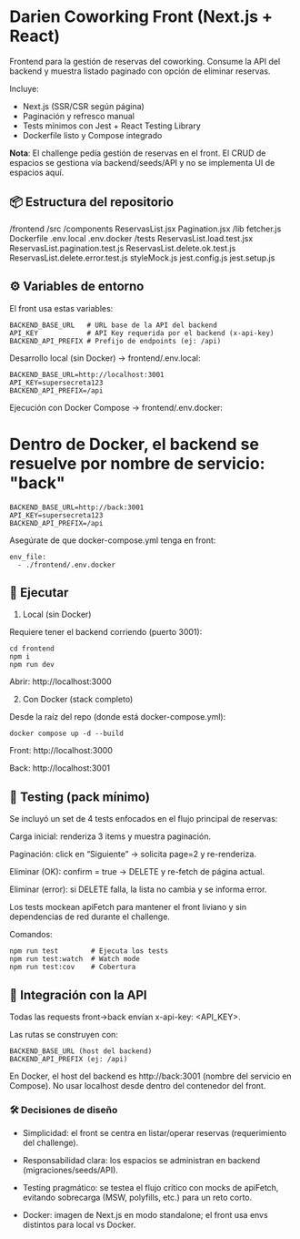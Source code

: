 # Darien Coworking Front (Next.js + React)

Frontend para la gestión de reservas del coworking.
Consume la API del backend y muestra listado paginado con opción de eliminar reservas.

Incluye:

- Next.js (SSR/CSR según página)
- Paginación y refresco manual
- Tests mínimos con Jest + React Testing Library
- Dockerfile listo y Compose integrado

**Nota**: El challenge pedía gestión de reservas en el front.
El CRUD de espacios se gestiona vía backend/seeds/API y no se implementa UI de espacios aquí.

## 📦 Estructura del repositorio
/frontend
  /src
    /components
      ReservasList.jsx
      Pagination.jsx
    /lib
      fetcher.js
  Dockerfile
  .env.local
  .env.docker
  /tests
    ReservasList.load.test.jsx
    ReservasList.pagination.test.js
    ReservasList.delete.ok.test.js
    ReservasList.delete.error.test.js
    styleMock.js
  jest.config.js
  jest.setup.js

## ⚙️ Variables de entorno

El front usa estas variables:
```
BACKEND_BASE_URL   # URL base de la API del backend
API_KEY            # API Key requerida por el backend (x-api-key)
BACKEND_API_PREFIX # Prefijo de endpoints (ej: /api)
```

Desarrollo local (sin Docker) → frontend/.env.local:
```
BACKEND_BASE_URL=http://localhost:3001
API_KEY=supersecreta123
BACKEND_API_PREFIX=/api
```

Ejecución con Docker Compose → frontend/.env.docker:
# Dentro de Docker, el backend se resuelve por nombre de servicio: "back"
```
BACKEND_BASE_URL=http://back:3001
API_KEY=supersecreta123
BACKEND_API_PREFIX=/api
```

Asegúrate de que docker-compose.yml tenga en front:
```
env_file:
  - ./frontend/.env.docker
```

## 🏃 Ejecutar
1) Local (sin Docker)

Requiere tener el backend corriendo (puerto 3001):
```
cd frontend
npm i
npm run dev
```

Abrir: http://localhost:3000

2) Con Docker (stack completo)

Desde la raíz del repo (donde está docker-compose.yml):
```
docker compose up -d --build
```

Front: http://localhost:3000

Back: http://localhost:3001

## 🧪 Testing (pack mínimo)

Se incluyó un set de 4 tests enfocados en el flujo principal de reservas:

Carga inicial: renderiza 3 items y muestra paginación.

Paginación: click en “Siguiente” → solicita page=2 y re-renderiza.

Eliminar (OK): confirm = true → DELETE y re-fetch de página actual.

Eliminar (error): si DELETE falla, la lista no cambia y se informa error.

Los tests mockean apiFetch para mantener el front liviano y sin dependencias de red durante el challenge.

Comandos:
```
npm run test        # Ejecuta los tests
npm run test:watch  # Watch mode
npm run test:cov    # Cobertura
```

## 🔌 Integración con la API

Todas las requests front→back envían x-api-key: <API_KEY>.

Las rutas se construyen con:
```
BACKEND_BASE_URL (host del backend)
BACKEND_API_PREFIX (ej: /api)
```

En Docker, el host del backend es http://back:3001 (nombre del servicio en Compose).
No usar localhost desde dentro del contenedor del front.

### 🛠 Decisiones de diseño

- Simplicidad: el front se centra en listar/operar reservas (requerimiento del challenge).

- Responsabilidad clara: los espacios se administran en backend (migraciones/seeds/API).

- Testing pragmático: se testea el flujo crítico con mocks de apiFetch, evitando sobrecarga (MSW, polyfills, etc.) para un reto corto.

- Docker: imagen de Next.js en modo standalone; el front usa envs distintos para local vs Docker.